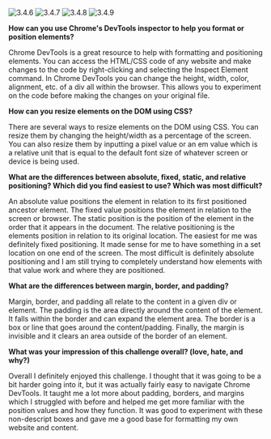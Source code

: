 ![3.4.6](/imgs/3.4.6.PNG)
![3.4.7](/imgs/3.4.7.PNG)
![3.4.8](/imgs/3.4.8.PNG)
![3.4.9](/imgs/3.4.9.PNG)

**How can you use Chrome's DevTools inspector to help you format or position elements?**

Chrome DevTools is a great resource to help with formatting and positioning elements. You can access the HTML/CSS code of any website and make changes to the code by right-clicking and selecting the Inspect Element command. In Chrome DevTools you can change the height, width, color, alignment, etc. of a div all within the browser. This allows you to experiment on the code before making the changes on your original file.

**How can you resize elements on the DOM using CSS?**

There are several ways to resize elements on the DOM using CSS. You can resize them by changing the height/width as a percentage of the screen. You can also resize them by inputting a pixel value or an em value which is a relative unit that is equal to the default font size of whatever screen or device is being used.

**What are the differences between absolute, fixed, static, and relative positioning? Which did you find easiest to use? Which was most difficult?**

An absolute value positions the element in relation to its first positioned ancestor element. The fixed value positions the element in relation to the screen or browser. The static position is the position of the element in the order that it appears in the document. The relative positioning is the elements position in relation to its original location. The easiest for me was definitely fixed positioning. It made sense for me to have something in a set location on one end of the screen. The most difficult is definitely absolute positioning and I am still trying to completely understand how elements with that value work and where they are positioned.

**What are the differences between margin, border, and padding?**

Margin, border, and padding all relate to the content in a given div or element. The padding is the area directly around the content of the element. It falls within the border and can expand the element area. The border is a box or line that goes around the content/padding. Finally, the margin is invisible and it clears an area outside of the border of an element.

**What was your impression of this challenge overall? (love, hate, and why?)**

Overall I definitely enjoyed this challenge. I thought that it was going to be a bit harder going into it, but it was actually fairly easy to navigate Chrome DevTools. It taught me a lot more about padding, borders, and margins which I struggled with before and helped me get more familiar with the position values and how they function. It was good to experiment with these non-descript boxes and gave me a good base for formatting my own website and content.

